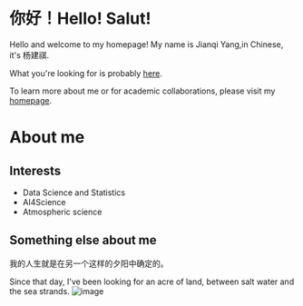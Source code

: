 # 你好！Hello! Salut!
Hello and welcome to my homepage! My name is Jianqi Yang,in Chinese, it's 杨建祺.

What you're looking for is probably [here](https://github.com/thinkswhat/Publication).

To learn more about me or for academic collaborations, please visit my [homepage](https://thinkswhat.github.io).
# About me

## Interests
- Data Science and Statistics
- AI4Science
- Atmospheric science

## Something else about me
我的人生就是在另一个这样的夕阳中确定的。

Since that day, I've been looking for an acre of land, between salt water and the sea strands.
![image](https://github.com/thinkswhat/thinkswhat.github.io/blob/main/images/Sunset.jpg)

<!--
**thinkswhat/thinkswhat** is a ✨ _special_ ✨ repository because its `README.md` (this file) appears on your GitHub profile.

Here are some ideas to get you started:

- 🔭 I’m currently working on ...
- 🌱 I’m currently learning ...
- 👯 I’m looking to collaborate on ...
- 🤔 I’m looking for help with ...
- 💬 Ask me about ...
- 📫 How to reach me: ...
- 😄 Pronouns: ...
- ⚡ Fun fact: ...
-->
